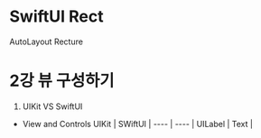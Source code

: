 # SwiftUI Rect
AutoLayout Recture

2강 뷰 구성하기
===========
1. UIKit VS SwiftUI
* View and Controls
UIKit | SWiftUI |
---- | ---- |
UILabel | Text |

